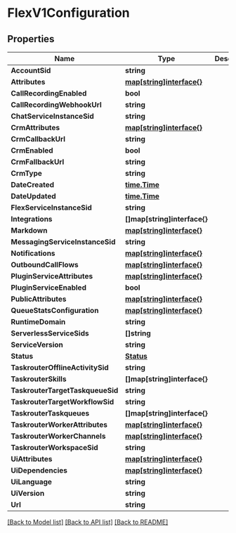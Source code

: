 # FlexV1Configuration

## Properties

Name | Type | Description | Notes
------------ | ------------- | ------------- | -------------
**AccountSid** | **string** |  | [optional] 
**Attributes** | [**map[string]interface{}**](.md) |  | [optional] 
**CallRecordingEnabled** | **bool** |  | [optional] 
**CallRecordingWebhookUrl** | **string** |  | [optional] 
**ChatServiceInstanceSid** | **string** |  | [optional] 
**CrmAttributes** | [**map[string]interface{}**](.md) |  | [optional] 
**CrmCallbackUrl** | **string** |  | [optional] 
**CrmEnabled** | **bool** |  | [optional] 
**CrmFallbackUrl** | **string** |  | [optional] 
**CrmType** | **string** |  | [optional] 
**DateCreated** | [**time.Time**](time.Time.md) |  | [optional] 
**DateUpdated** | [**time.Time**](time.Time.md) |  | [optional] 
**FlexServiceInstanceSid** | **string** |  | [optional] 
**Integrations** | **[]map[string]interface{}** |  | [optional] 
**Markdown** | [**map[string]interface{}**](.md) |  | [optional] 
**MessagingServiceInstanceSid** | **string** |  | [optional] 
**Notifications** | [**map[string]interface{}**](.md) |  | [optional] 
**OutboundCallFlows** | [**map[string]interface{}**](.md) |  | [optional] 
**PluginServiceAttributes** | [**map[string]interface{}**](.md) |  | [optional] 
**PluginServiceEnabled** | **bool** |  | [optional] 
**PublicAttributes** | [**map[string]interface{}**](.md) |  | [optional] 
**QueueStatsConfiguration** | [**map[string]interface{}**](.md) |  | [optional] 
**RuntimeDomain** | **string** |  | [optional] 
**ServerlessServiceSids** | **[]string** |  | [optional] 
**ServiceVersion** | **string** |  | [optional] 
**Status** | [**Status**](status.md) |  | [optional] 
**TaskrouterOfflineActivitySid** | **string** |  | [optional] 
**TaskrouterSkills** | **[]map[string]interface{}** |  | [optional] 
**TaskrouterTargetTaskqueueSid** | **string** |  | [optional] 
**TaskrouterTargetWorkflowSid** | **string** |  | [optional] 
**TaskrouterTaskqueues** | **[]map[string]interface{}** |  | [optional] 
**TaskrouterWorkerAttributes** | [**map[string]interface{}**](.md) |  | [optional] 
**TaskrouterWorkerChannels** | [**map[string]interface{}**](.md) |  | [optional] 
**TaskrouterWorkspaceSid** | **string** |  | [optional] 
**UiAttributes** | [**map[string]interface{}**](.md) |  | [optional] 
**UiDependencies** | [**map[string]interface{}**](.md) |  | [optional] 
**UiLanguage** | **string** |  | [optional] 
**UiVersion** | **string** |  | [optional] 
**Url** | **string** |  | [optional] 

[[Back to Model list]](../README.md#documentation-for-models) [[Back to API list]](../README.md#documentation-for-api-endpoints) [[Back to README]](../README.md)


